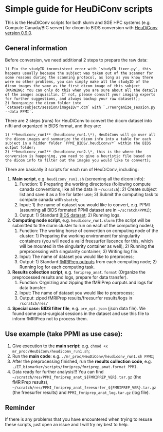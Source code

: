 # Simple guide for HeuDiConv scripts
This is the HeuDiConv scripts for both slurm and SGE HPC systems (e.g. Compute Canada/BIC server) for dicom to BIDS conversion with [HeuDiConv version 0.9.0](https://github.com/nipy/heudiconv/tree/v0.9.0).
## General information
Before conversion, we need additional 2 steps to prepare the raw data:

    1) Fix the studyID inconsistent error with `studyID_fixer.py`, this happens usually because the subject was taken out of the scanner for some reasons during the scanning protocol, as long as you know there were no other problems, you can simply make all the studyID of the dicom images the same as the first dicom image of this subject (WARNING: You can only do this when you are sure about all the details of the images acquisitin. If not, please consult your imaging experts for further suggestions, and always backup your raw dataset!);
    2) Reorganize the dicom folder into `dataset/subject/session/imageID/*.dcm` with `./reorganize_session.py --data PPMI`.
    
There are 2 steps (runs) for HeuDiConv to convert the dicom dataset into nifti and organized in BIDS format, and they are: 

    1) **heudiconv_run1** (heudiconv_run1.\*), HeuDiConv will go over all the dicom images and summarize the dicom info into a table for each subject in a hidden folder `PPMI_BIDS/.heudiconv/*` within the BIDS output folder; 
    2) **heudiconv_run2** (heudiconv_run2.\*, this is the where the conversion is happening, you need to give a heuristic file based on the dicom info to filter out the images you would like to convert); 
  
There are basically 3 scripts for each run of HeuDiConv, including: 

   1. **Main script**, e.g. `heudiconv_run1.sh` (screening all the dicom info):
      1. Function: 1) Preparing the working directories (following compute canada conventions, like all the data in `~/scratch`): 2) Create subject list and save it as a file for latter use; 3)  Submit the computing task to compute canada with `sbatch`;
      2. Input: 1) the name of dataset you would like to convert, e.g. PPMI (assuming all BIDS formated PPMI dataset are in `~/scratch/PPMI`); 
      3. Output: 1) Standard [BIDS dataset](https://bids.neuroimaging.io/); 2) Running logs.
   2. **Computing node script**, e.g. `heudiconv_run1.slurm` (the script will be submitted to the slurm cluster to run on each of the computing nodes);
      1. Function: The working horse of convertion on computing node of the cluster: 1) Preparing the working environment for singularity containers (you will need a valid freesurfer liscence for this, which will be mounted in the singularity container as well); 2) Running the preprocessing with singularity container; 3) Writing log file.
      2. Input: The name of dataset you would like to preprocess;
      3. Output:  1) Standard [fMRIPrep  outputs](https://fmriprep.org/en/stable/outputs.html) from each computing node; 2) Running log for each computing task.
   3. **Results collection script**, e.g. `fmriprep_anat.format` (Organize the preprocessed results and logs, prepare for data transfer).  
      1. Function: Orgnizing and zipping the fMRIPrep ourputs and logs for data transfer:
      2. Input: The name of dataset you would like to preprocess;
      3. Output: ziped fMRIPrep results/freesurfer results/logs in `/scratch/res/`
   4. **Special case: BIDS filter file**, e.g. `pre_opt.json` (json data file). We found some post-surgical sessions in the dataset and use this file to inform fMRIPrep not to process them.

## Use example (take PPMI as use case):
1. Give execution to the **main script**: e.g. `chmod +x mr_proc/HeuDiConv/heudiconv_run1.sh`;
2. Run the **main code**: e.g. `./mr_proc/HeuDiConv/heudiconv_run1.sh PPMI`;
3. After the preprocessing finished, run the **results collection code**, e.g. `./ET_biomarker/scripts/fmriprep/fmriprep_anat.format PPMI`.
4. Data ready for further analysis!!! You can find  `~/scratch/res/PPMI_fmriprep_anat_${FMRIPREP_VER}.tar.gz` (the fMRIPrep results), `~/scratch/res/PPMI_fmriprep_anat_freesurfer_${FMRIPREP_VER}.tar.gz` (the freesurfer results) and `PPMI_fmriprep_anat_log.tar.gz` (log file).

## Reminder
  If there is any problems that you have encountered when trying to resuse these scripts, just open an issue and I will try my best to help.
